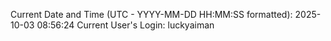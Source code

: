 Current Date and Time (UTC - YYYY-MM-DD HH:MM:SS formatted): 2025-10-03 08:56:24
Current User's Login: luckyaiman
